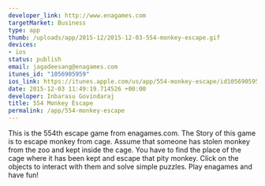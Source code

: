 ```yaml
--- 
developer_link: http://www.enagames.com
targetMarket: Business
type: app
thumb: /uploads/app/2015-12/2015-12-03-554-monkey-escape.gif
devices: 
- ios
status: publish
email: jagadeesang@enagames.com
itunes_id: "1056905959"
ios_link: https://itunes.apple.com/us/app/554-monkey-escape/id1056905959?mt=8
date: 2015-12-03 11:49:19.714526 +00:00
developer: Inbarasu Govindaraj
title: 554 Monkey Escape
permalink: /app/554-monkey-escape
---
```


This is the 554th escape game from enagames.com. The Story of this game is to escape monkey from cage. Assume that someone has stolen monkey from the zoo and kept inside the cage. You have to find the place of the cage where it has been kept and escape that pity monkey. Click on the objects to interact with them and solve simple puzzles. Play enagames and have fun!
